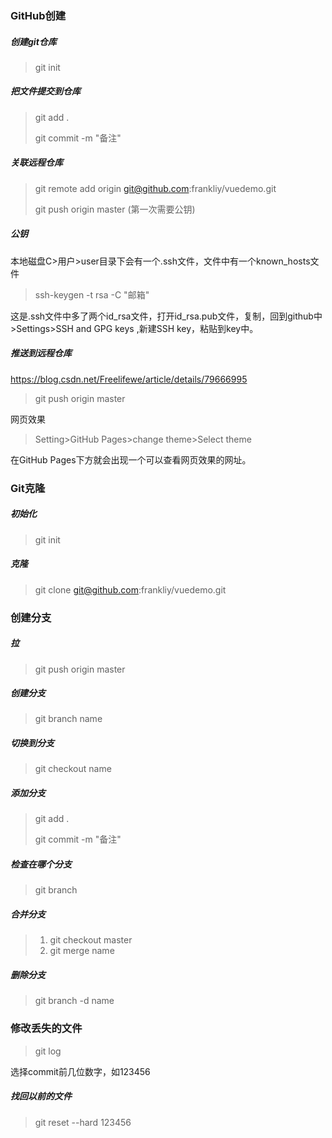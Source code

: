 ### GitHub创建

##### 创建git仓库

> git init

##### 把文件提交到仓库

> git add . 
>
> git commit -m "备注"

##### 关联远程仓库

> git remote add origin git@github.com:frankliy/vuedemo.git
>
> git push origin master     (第一次需要公钥)

##### 公钥

本地磁盘C>用户>user目录下会有一个.ssh文件，文件中有一个known_hosts文件

> ssh-keygen -t rsa -C "邮箱"

这是.ssh文件中多了两个id_rsa文件，打开id_rsa.pub文件，复制，回到github中>Settings>SSH and GPG keys ,新建SSH key，粘贴到key中。

##### 推送到远程仓库

https://blog.csdn.net/Freelifewe/article/details/79666995

> git push origin master

网页效果

> Setting>GitHub Pages>change theme>Select theme

在GitHub Pages下方就会出现一个可以查看网页效果的网址。

### Git克隆

##### 初始化

> git init

##### 克隆

> git clone git@github.com:frankliy/vuedemo.git

### 创建分支

##### 拉

> git push origin master

##### 创建分支

> git branch name

##### 切换到分支

> git checkout name

##### 添加分支

> git add .
>
> git commit -m "备注"

##### 检查在哪个分支

> git branch

##### 合并分支

> 1. git checkout master
> 2. git merge name

##### 删除分支

> git branch -d name

### 修改丢失的文件

> git log

选择commit前几位数字，如123456

##### 找回以前的文件

> git reset --hard 123456

